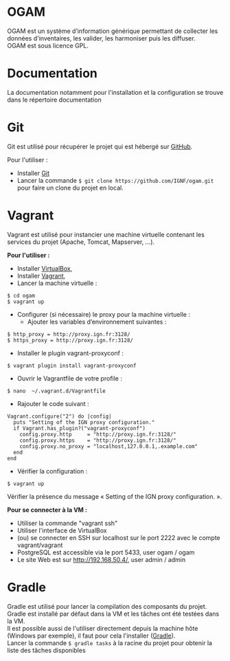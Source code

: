 # OGAM

OGAM est un système d’information générique permettant de collecter les données
d'inventaires, les valider, les harmoniser puis les diffuser.<br/>
OGAM est sous licence GPL.


# Documentation

La documentation notamment pour l'installation et la configuration se trouve
dans le répertoire documentation


# Git

Git est utilisé pour récupérer le projet qui est hébergé sur [GitHub](https://github.com/IGNF/ogam).

Pour l'utiliser :
* Installer [Git](https://git-scm.com/)
* Lancer la commande `$ git clone https://github.com/IGNF/ogam.git` pour faire un clone du projet en local.

# Vagrant

Vagrant est utilisé pour instancier une machine virtuelle contenant les services du projet (Apache, Tomcat, Mapserver, ...).

**Pour l'utiliser :**
* Installer [VirtualBox](https://www.virtualbox.org/),
* Installer [Vagrant](https://www.vagrantup.com/),
* Lancer la machine virtuelle :
```shell
$ cd ogam
$ vagrant up
```
* Configurer (si nécessaire) le proxy pour la machine virtuelle :
  * Ajouter les variables d’environnement suivantes :
```shell
$ http_proxy = http://proxy.ign.fr:3128/
$ https_proxy = http://proxy.ign.fr:3128/
```
  * Installer le plugin vagrant-proxyconf :
```shell
$ vagrant plugin install vagrant-proxyconf
```
  * Ouvrir le Vagrantfile de votre profile :
```shell
$ nano  ~/.vagrant.d/Vagrantfile
```
  * Rajouter le code suivant :
```shell
Vagrant.configure("2") do |config|
  puts "Setting of the IGN proxy configuration."
  if Vagrant.has_plugin?("vagrant-proxyconf")
    config.proxy.http     = "http://proxy.ign.fr:3128/"
    config.proxy.https    = "http://proxy.ign.fr:3128/"
    config.proxy.no_proxy = "localhost,127.0.0.1,.example.com"
  end
end
```
  * Vérifier la configuration :
```shell
$ vagrant up
```
Vérifier la présence du message « Setting of the IGN proxy configuration. ».

**Pour se connecter à la VM :**
* Utiliser la commande "vagrant ssh"
* Utiliser l'interface de VirtualBox
* (ou) se connecter en SSH sur localhost sur le port 2222 avec le compte vagrant/vagrant  
* PostgreSQL est accessible via le port 5433, user ogam / ogam
* Le site Web est sur http://192.168.50.4/, user admin / admin


# Gradle

Gradle est utilisé pour lancer la compilation des composants du projet.<br/>
Gradle est installé par défaut dans la VM et les tâches ont été testées dans la VM.<br/>
Il est possible aussi de l'utiliser directement depuis la machine hôte (Windows par exemple), il faut pour cela l'installer ([Gradle](https://gradle.org/)).<br/>
Lancer la commande `$ gradle tasks` à la racine du projet pour obtenir la liste des tâches disponibles